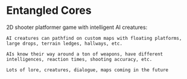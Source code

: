 # Entangled Cores

2D shooter platformer game with intelligent AI creatures:  
 
    AI creatures can pathfind on custom maps with floating platforms, large drops, terrain ledges, hallways, etc.  
    
    AIs know their way around a ton of weapons, have different intelligences, reaction times, shooting accuracy, etc.  
    
    Lots of lore, creatures, dialogue, maps coming in the future
